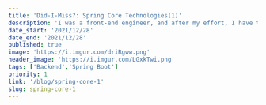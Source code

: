 ```yaml
---
title: 'Did-I-Miss?: Spring Core Technologies(1)'
description: 'I was a front-end engineer, and after my effort, I have the opportunity to work as a full-stack engineer. Cause I did not focus on the backend at the start, I believe that I was missed some core concepts of Spring and Spring Boot. This series is the way I recheck my knowledge and complement the missing part.'
date_start: '2021/12/28'
date_end: '2021/12/28'
published: true
image: 'https://i.imgur.com/driRgww.png'
header_image: 'https://i.imgur.com/LGxkTwi.png'
tags: ['Backend','Spring Boot']
priority: 1
link: '/blog/spring-core-1'
slug: spring-core-1
---
```


